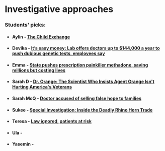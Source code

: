 # Investigative approaches

### Students' picks:

- #### Aylin - [The Child Exchange](http://www.reuters.com/investigates/adoption/#article/part1)

- #### Devika - [It’s easy money: Lab offers doctors up to $144,000 a year to push dubious genetic tests, employees say](https://www.statnews.com/2017/02/28/proove-biosciences-genetic-tests/)

- #### Emma - [State pushes prescription painkiller methadone, saving millions but costing lives](http://www.seattletimes.com/seattle-news/times-watchdog/state-pushes-prescription-painkiller-methadone-saving-millions-but-costing-lives/)

- #### Sarah D - [Dr. Orange: The Scientist Who Insists Agent Orange Isn't Hurting America's Veterans](http://www.motherjones.com/politics/2016/12/vietnam-war-veterans-herbicides-orange-cancer) 

- #### Sarah McQ - [Doctor accused of selling false hope to families](https://www.usatoday.com/story/news/nation/2013/11/15/stanislaw-burzynski-cancer-controversy/2994561/)

- #### Sukee - [Special Investigation: Inside the Deadly Rhino Horn Trade](http://www.nationalgeographic.com/magazine/2016/10/dark-world-of-the-rhino-horn-trade/)

- #### Teresa - [Law ignored, patients at risk](https://www.statnews.com/2015/12/13/clinical-trials-investigation/)

- #### Ula - []()

- #### Yasemin - []()

